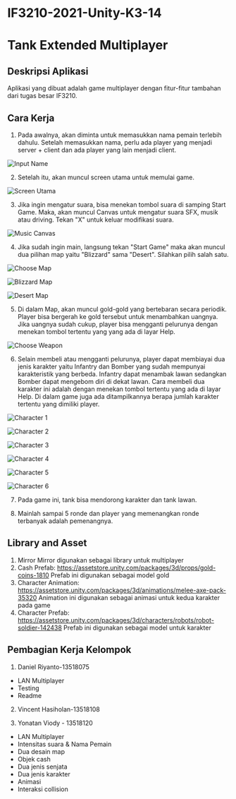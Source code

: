 # IF3210-2021-Unity-K3-14

# Tank Extended Multiplayer

## Deskripsi Aplikasi

Aplikasi yang dibuat adalah game multiplayer dengan fitur-fitur tambahan dari tugas besar IF3210.

## Cara Kerja

1. Pada awalnya, akan diminta untuk memasukkan nama pemain terlebih dahulu. Setelah memasukkan nama, perlu ada player yang menjadi server + client dan ada player yang lain menjadi client. 

![Input Name](./Images/InputName.png)

2. Setelah itu, akan muncul screen utama untuk memulai game.

![Screen Utama](./Images/ScreenUtama.png)

3. Jika ingin mengatur suara, bisa menekan tombol suara di samping Start Game. Maka, akan muncul Canvas untuk mengatur suara SFX, musik atau driving. Tekan "X" untuk keluar modifikasi suara.

![Music Canvas](./Images/MusicCanvas.png)

4. Jika sudah ingin main, langsung tekan "Start Game" maka akan muncul dua pilihan map yaitu "Blizzard" sama "Desert". Silahkan pilih salah satu.

![Choose Map](./Images/ChooseMap.png)

![Blizzard Map](./Images/BlizzardMap.png)

![Desert Map](./Images/DesertMap.png)

5. Di dalam Map, akan muncul gold-gold yang bertebaran secara periodik. Player bisa bergerah ke gold tersebut untuk menambahkan uangnya. Jika uangnya sudah cukup, player bisa mengganti pelurunya dengan menekan tombol tertentu yang yang ada di layar Help.

![Choose Weapon](./Images/ChooseWeapon.png)

6. Selain membeli atau mengganti pelurunya, player dapat membiayai dua jenis karakter yaitu Infantry dan Bomber yang sudah mempunyai karakteristik yang berbeda. Infantry dapat menambak lawan sedangkan Bomber dapat mengebom diri di dekat lawan. Cara membeli dua karakter ini adalah dengan menekan tombol tertentu yang ada di layar Help. Di dalam game juga ada ditampilkannya berapa jumlah karakter tertentu yang dimiliki player.

![Character 1](./Images/Character1.png)

![Character 2](./Images/Character2.png)

![Character 3](./Images/Character3.png)

![Character 4](./Images/Character4.png)

![Character 5](./Images/Character5.png)

![Character 6](./Images/Character6.png)

7. Pada game ini, tank bisa mendorong karakter dan tank lawan.

8. Mainlah sampai 5 ronde dan player yang memenangkan ronde terbanyak adalah pemenangnya.

## Library and Asset

1. Mirror
Mirror digunakan sebagai library untuk multiplayer
2. Cash Prefab: https://assetstore.unity.com/packages/3d/props/gold-coins-1810
Prefab ini digunakan sebagai model gold
3. Character Animation: https://assetstore.unity.com/packages/3d/animations/melee-axe-pack-35320
Animation ini digunakan sebagai animasi untuk kedua karakter pada game
4. Character Prefab: https://assetstore.unity.com/packages/3d/characters/robots/robot-soldier-142438
Prefab ini digunakan sebagai model untuk karakter

## Pembagian Kerja Kelompok

1. Daniel Riyanto-13518075
- LAN Multiplayer
- Testing
- Readme

2. Vincent Hasiholan-13518108

3. Yonatan Viody - 13518120
- LAN Multiplayer
- Intensitas suara & Nama Pemain
- Dua desain map
- Objek cash
- Dua jenis senjata
- Dua jenis karakter
- Animasi
- Interaksi collision